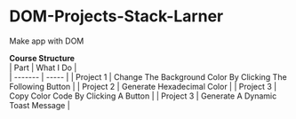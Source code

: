 # DOM-Projects-Stack-Larner
Make app with DOM

__Course Structure__  
| Part | What I Do |   
| ------- | ----- |
| Project 1 | Change The Background Color By Clicking The Following Button |
| Project 2 | Generate Hexadecimal Color |
| Project 3 | Copy Color Code By Clicking A Button | 
| Project 3 | Generate A Dynamic Toast Message |
